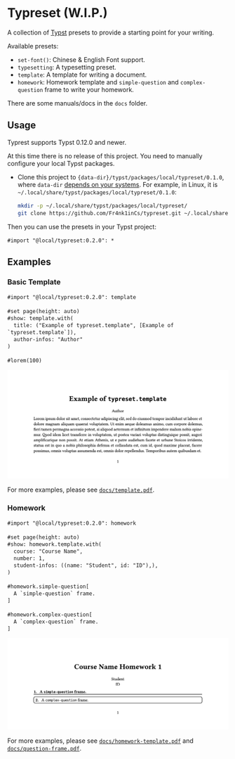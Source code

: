 # Typreset (W.I.P.)

A collection of [Typst](https://typst.app) presets to provide a starting point for your writing.

Available presets:

- `set-font()`: Chinese & English Font support.
- `typesetting`: A typesetting preset.
- `template`: A template for writing a document.
- `homework`: Homework template and `simple-question` and `complex-question` frame to write your homework.

There are some manuals/docs in the `docs` folder.

## Usage

Typrest supports Typst 0.12.0 and newer.

At this time there is no release of this project. You need to manually configure your local Typst packages.

- Clone this project to `{data-dir}/typst/packages/local/typreset/0.1.0`, where `data-dir` [depends on your systems](https://github.com/typst/packages#local-packages). For example, in Linux, it is `~/.local/share/typst/packages/local/typreset/0.1.0`:

  ```bash
  mkdir -p ~/.local/share/typst/packages/local/typreset/
  git clone https://github.com/Fr4nk1inCs/typreset.git ~/.local/share/typst/packages/local/typreset/0.2.0
  ```

Then you can use the presets in your Typst project:

```typ
#import "@local/typreset:0.2.0": *
```

## Examples

### Basic Template

```typ
#import "@local/typreset:0.2.0": template

#set page(height: auto)
#show: template.with(
  title: ("Example of typreset.template", [Example of `typreset.template`]),
  author-infos: "Author"
)

#lorem(100)
```

![template.png](./assets/template.png)

For more examples, please see [`docs/template.pdf`](./docs/template.pdf).

### Homework

```typ
#import "@local/typreset:0.2.0": homework

#set page(height: auto)
#show: homework.template.with(
  course: "Course Name",
  number: 1,
  student-infos: ((name: "Student", id: "ID"),),
)

#homework.simple-question[
  A `simple-question` frame.
]

#homework.complex-question[
  A `complex-question` frame.
]
```

![homework.png](./assets/homework.png)

For more examples, please see [`docs/homework-template.pdf`](./docs/homework-template.pdf) and [`docs/question-frame.pdf`](./docs/question-frame.pdf).
